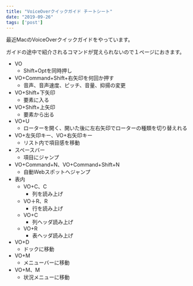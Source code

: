 ```yaml
---
title: "VoiceOverクイックガイド チートシート"
date: "2019-09-26"
tags: ['post']
---
```


最近MacのVoiceOverクイックガイドをやっています。

ガイドの途中で紹介されるコマンドが覚えられないので１ページにおきます。

- VO
    - Shift+Optを同時押し
- VO+Command+Shift+右矢印を何回か押す
    - 音声、音声速度、ピッチ、音量、抑揚の変更
- VO+Shift+下矢印
    - 要素に入る
- VO+Shift+上矢印
    - 要素から出る
- VO+U
    - ローターを開く、開いた後に左右矢印でローターの種類を切り替えれる
- VO+左矢印キー、VO+右矢印キー
    - リスト内で項目感を移動
- スペースバー
    - 項目にジャンプ
- VO+Command+N、VO+Command+Shift+N
    - 自動Webスポットへジャンプ
- 表内
    - VO+C、C
        - 列を読み上げ
    - VO＋R、R
        - 行を読み上げ
    - VO+C
        - 列ヘッダ読み上げ
    - VO+R
        - 表ヘッダ読み上げ
- VO+D
    - ドックに移動
- VO+M
    - メニューバーに移動
- VO+M、M
    - 状況メニューに移動
